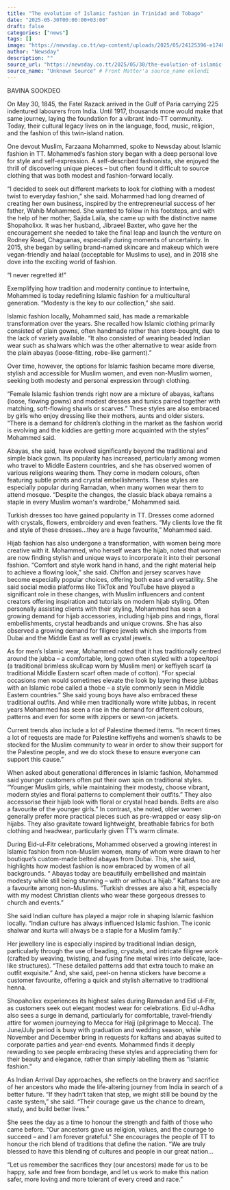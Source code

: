```yaml
---
title: "The evolution of Islamic fashion in Trinidad and Tobago"
date: "2025-05-30T00:00:00+03:00"
draft: false
categories: ["news"]
tags: []
image: "https://newsday.co.tt/wp-content/uploads/2025/05/24125396-e1748603625545.jpg"
author: "Newsday"
description: ""
source_url: "https://newsday.co.tt/2025/05/30/the-evolution-of-islamic-fashion-in-trinidad-and-tobago/"
source_name: "Unknown Source" # Front Matter'a source_name eklendi
---
```

BAVINA SOOKDEO

On May 30, 1845, the Fatel Razack arrived in the Gulf of Paria carrying 225 indentured labourers from India. Until 1917, thousands more would make that same journey, laying the foundation for a vibrant Indo-TT community. Today, their cultural legacy lives on in the language, food, music, religion, and the fashion of this twin-island nation.

One devout Muslim, Farzaana Mohammed, spoke to Newsday about Islamic fashion in TT. Mohammed’s fashion story began with a deep personal love for style and self-expression. A self-described fashionista, she enjoyed the thrill of discovering unique pieces – but often found it difficult to source clothing that was both modest and fashion-forward locally.

“I decided to seek out different markets to look for clothing with a modest twist to everyday fashion,” she said. Mohammed had long dreamed of creating her own business, inspired by the entrepreneurial success of her father, Wahib Mohammed. She wanted to follow in his footsteps, and with the help of her mother, Sajida Laila, she came up with the distinctive name Shopaholixx. It was her husband, Jibraeel Baxter, who gave her the encouragement she needed to take the final leap and launch the venture on Rodney Road, Chaguanas, especially during moments of uncertainty. In 2015, she began by selling brand-named skincare and makeup which were vegan-friendly and halaal (acceptable for Muslims to use), and in 2018 she dove into the exciting world of fashion.

“I never regretted it!”

Exemplifying how tradition and modernity continue to intertwine, Mohammed is today redefining Islamic fashion for a multicultural generation. “Modesty is the key to our collection,” she said.

Islamic fashion locally, Mohammed said, has made a remarkable transformation over the years. She recalled how Islamic clothing primarily consisted of plain gowns, often handmade rather than store-bought, due to the lack of variety available. “It also consisted of wearing beaded Indian wear such as shalwars which was the other alternative to wear aside from the plain
abayas (loose-fitting, robe-like garment).”

Over time, however, the options for Islamic fashion became more diverse, stylish and accessible for Muslim women, and even non-Muslim women, seeking both modesty and personal expression through clothing.

“Female Islamic fashion trends right now are a mixture of abayas, kaftans (loose, flowing gowns) and modest dresses and tunics paired together with matching, soft-flowing shawls or scarves.” These styles are also embraced by girls who enjoy dressing like their mothers, aunts and older sisters. “There is a demand for children’s clothing in the market as the fashion world is evolving and the kiddies are getting more acquainted with the styles” Mohammed said.

Abayas, she said, have evolved significantly beyond the traditional and simple black gown. Its popularity has increased, particularly among women who travel to Middle Eastern countries, and she has observed women of various religions wearing them. They come in modern colours, often featuring subtle prints and crystal embellishments. These styles are especially popular during Ramadan, when many women wear them to attend mosque. “Despite the changes, the classic black
abaya remains a staple in every Muslim woman's wardrobe,” Mohammed said.

Turkish dresses too have gained popularity in TT. Dresses come adorned with crystals, flowers, embroidery and even feathers. “My clients love the fit and style of these dresses…they are a huge favourite,” Mohammed said.

Hijab fashion has also undergone a transformation, with women being more creative with it. Mohammed, who herself wears the hijab, noted that women are now finding stylish and unique ways to incorporate it into their personal fashion. “Comfort and style work hand in hand, and the right material help to achieve a flowing look,” she said. Chiffon and jersey scarves have become especially popular choices, offering both ease and versatility. She said social media platforms like TikTok and YouTube have played a significant role in these changes, with Muslim influencers and content creators offering inspiration and tutorials on modern hijab styling. Often personally assisting clients with their styling, Mohammed has seen a growing demand for hijab accessories, including hijab pins and rings, floral embellishments, crystal headbands and unique crowns. She has also observed a growing demand for filigree jewels which she imports from Dubai and the Middle East as well as crystal jewels.

As for men’s Islamic wear, Mohammed noted that it has traditionally centred around the
jubba – a comfortable, long gown often styled with a topee/topi (a traditional brimless skullcap worn by Muslim men) or keffiyeh scarf (a traditional Middle Eastern scarf often made of cotton). “For special occasions men would sometimes elevate the look by layering these jubbas with an Islamic robe called a thobe – a style commonly seen in Middle Eastern countries.” She said young boys have also embraced these traditional outfits. And while men traditionally wore white jubbas, in recent years Mohammed has seen a rise in the demand for different colours, patterns and even for some with zippers or sewn-on jackets.

Current trends also include a lot of Palestine themed items. “In recent times a lot of requests are made for Palestine keffiyehs and women’s shawls to be stocked for the Muslim community to wear in order to show their support for the Palestine people, and we do stock these to ensure everyone can support this cause.”

When asked about generational differences in Islamic fashion, Mohammed said younger customers often put their own spin on traditional styles. “Younger Muslim girls, while maintaining their modesty, choose vibrant, modern styles and floral patterns to complement their outfits.” They also accessorise their hijab look with floral or crystal head bands. Belts are also a favourite of the younger girls.” In contrast, she noted, older women generally prefer more practical pieces such as pre-wrapped or easy slip-on hijabs. They also gravitate toward lightweight, breathable fabrics for both clothing and headwear, particularly given TT’s warm climate.

During Eid-ul-Fitr celebrations, Mohammed observed a growing interest in Islamic fashion from non-Muslim women, many of whom were drawn to her boutique’s custom-made belted
abayas from Dubai. This, she said, highlights how modest fashion is now embraced by women of all backgrounds. “
Abayas today are beautifully embellished and maintain modesty while still being stunning – with or without a hijab.” Kaftans too are a favourite among non-Muslims. “Turkish dresses are also a hit, especially with my modest Christian clients who wear these gorgeous dresses to church and events.”

She said Indian culture has played a major role in shaping Islamic fashion locally. “Indian culture has always influenced Islamic fashion. The iconic shalwar and
kurta will always be a staple for a Muslim family.”

Her jewellery line is especially inspired by traditional Indian design, particularly through the use of beading, crystals, and intricate filigree work (crafted by weaving, twisting, and fusing fine metal wires into delicate, lace-like structures). “These detailed patterns add that extra touch to make an outfit exquisite.” And, she said, peel-on henna stickers have become a customer favourite, offering a quick and stylish alternative to traditional henna.

Shopaholixx experiences its highest sales during Ramadan and Eid ul-Fitr, as customers seek out elegant modest wear for celebrations. Eid ul-Adha also sees a surge in demand, particularly for comfortable, travel-friendly attire for women journeying to Mecca for Hajj (pilgrimage to Mecca). The June/July period is busy with graduation and wedding season, while November and December bring in requests for kaftans and abayas suited to corporate parties and year-end events. Mohammed finds it deeply rewarding to see people embracing these styles and appreciating them for their beauty and elegance, rather than simply labelling them as “Islamic fashion.”

As Indian Arrival Day approaches, she reflects on the bravery and sacrifice of her ancestors who made the life-altering journey from India in search of a better future. “If they hadn’t taken that step, we might still be bound by the caste system,” she said. “Their courage gave us the chance to dream, study, and build better lives.”

She sees the day as a time to honour the strength and faith of those who came before. “Our ancestors gave us religion, values, and the courage to succeed – and I am forever grateful.” She encourages the people of TT to honour the rich blend of traditions that define the nation. “We are truly blessed to have this blending of cultures and people in our great nation...

“Let us remember the sacrifices they (our ancestors) made for us to be happy, safe and free from bondage, and let us work to make this nation safer, more loving and more tolerant of every creed and race.”